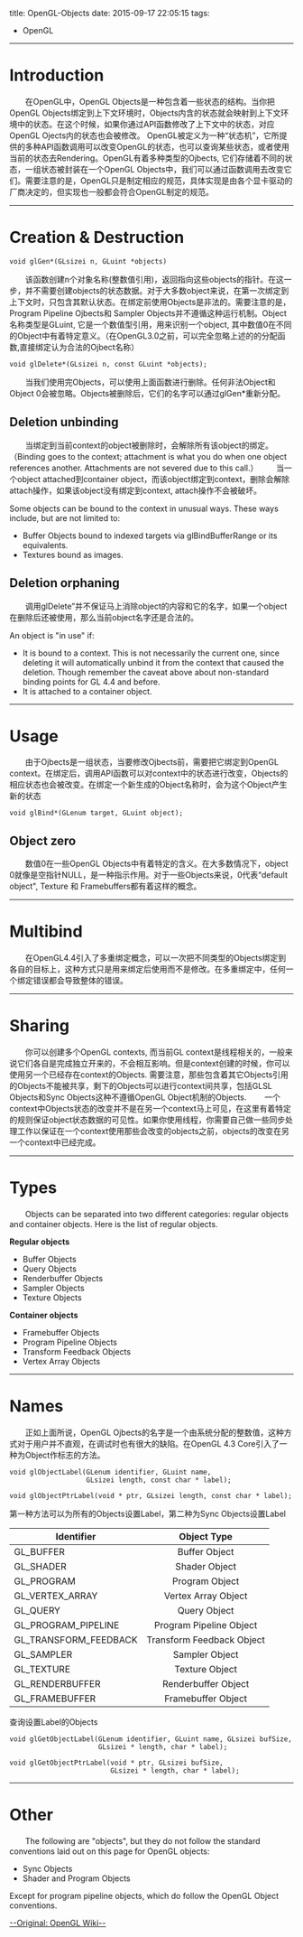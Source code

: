 title: OpenGL-Objects
date: 2015-09-17 22:05:15
tags:
 - OpenGL

---
# Introduction
 　　在OpenGL中，OpenGL Objects是一种包含着一些状态的结构。当你把OpenGL Objects绑定到上下文环境时，Objects内含的状态就会映射到上下文环境中的状态。在这个时候，如果你通过API函数修改了上下文中的状态，对应OpenGL Ojects内的状态也会被修改。 OpenGL被定义为一种“状态机”，它所提供的多种API函数调用可以改变OpenGL的状态，也可以查询某些状态，或者使用当前的状态去Rendering。OpenGL有着多种类型的Ojbects, 它们存储着不同的状态，一组状态被封装在一个OpenGL Objects中，我们可以通过函数调用去改变它们。需要注意的是，OpenGL只是制定相应的规范，具体实现是由各个显卡驱动的厂商决定的，但实现也一般都会符合OpenGL制定的规范。

---

# Creation & Destruction

```
void glGen*(GLsizei n, GLuint *objects)
```
<!--more-->

 　　该函数创建n个对象名称(整数值引用)，返回指向这些objects的指针。在这一步，并不需要创建objects的状态数据。对于大多数object来说，在第一次绑定到上下文时，只包含其默认状态。在绑定前使用Objects是非法的。需要注意的是，Program Pipeline Ojbects和 Sampler Objects并不遵循这种运行机制。Object名称类型是GLuint, 它是一个数值型引用，用来识别一个object, 其中数值0在不同的Object中有着特定意义。（在OpenGL3.0之前，可以完全忽略上述的的分配函数,直接绑定认为合法的Ojbect名称）
```
void glDelete*(GLsizei n​, const GLuint *objects​);
```
 　　当我们使用完Objects，可以使用上面函数进行删除。任何非法Object和Object 0会被忽略。Objects被删除后，它们的名字可以通过glGen*重新分配。

## Deletion unbinding
　　当绑定到当前context的object被删除时，会解除所有该object的绑定。
（Binding goes to the context; attachment is what you do when one object references another. Attachments are not severed due to this call.）
　　当一个object attached到container object，而该object绑定到context，删除会解除attach操作，如果该object没有绑定到context, attach操作不会被破坏。

Some objects can be bound to the context in unusual ways. These ways include, but are not limited to:
- Buffer Objects bound to indexed targets via glBindBufferRange​ or its equivalents.
- Textures bound as images.

## Deletion orphaning
　　调用glDelete”并不保证马上消除object的内容和它的名字，如果一个object在删除后还被使用，那么当前object名字还是合法的。

An object is "in use" if:
- It is bound to a context. This is not necessarily the current one, since deleting it will automatically unbind it from the context that caused the deletion. Though remember the caveat above about non-standard binding points for GL 4.4 and before.
- It is attached to a container object.

---
#   Usage
　　由于Ojbects是一组状态，当要修改Ojbects前，需要把它绑定到OpenGL context。在绑定后，调用API函数可以对context中的状态进行改变，Objects的相应状态也会被改变。在绑定一个新生成的Object名称时，会为这个Object产生新的状态

```
void glBind*(GLenum target​, GLuint object​);
```
## Object zero
 　　数值0在一些OpenGL Objects中有着特定的含义。在大多数情况下，object 0就像是空指针NULL，是一种指示作用。对于一些Objects来说，0代表“default object", Texture 和 Framebuffers都有着这样的概念。

---
# Multibind
　　在OpenGL4.4引入了多重绑定概念，可以一次把不同类型的Objects绑定到各自的目标上，这种方式只是用来绑定后使用而不是修改。在多重绑定中，任何一个绑定错误都会导致整体的错误。

---
# Sharing
　　你可以创建多个OpenGL contexts, 而当前GL context是线程相关的，一般来说它们各自是完成独立开来的，不会相互影响。但是context创建的时候，你可以使用另一个已经存在context的Objects. 需要注意，那些包含着其它Objects引用的Objects不能被共享，剩下的Objects可以进行context间共享，包括GLSL Objects和Sync Objects这种不遵循OpenGL Object机制的Objects.
　　一个context中Objects状态的改变并不是在另一个context马上可见，在这里有着特定的规则保证object状态数据的可见性。如果你使用线程，你需要自己做一些同步处理工作以保证在一个context使用那些会改变的objects之前，objects的改变在另一个context中已经完成。

---
# Types
　　Objects can be separated into two different categories: regular objects and container objects. Here is the list of regular objects.

**Regular objects**
- Buffer Objects
- Query Objects
- Renderbuffer Objects
- Sampler Objects
- Texture Objects

**Container objects**
- Framebuffer Objects
- Program Pipeline Objects
- Transform Feedback Objects
- Vertex Array Objects

---
# Names
　　正如上面所说，OpenGL Ojbects的名字是一个由系统分配的整数值，这种方式对于用户并不直观，在调试时也有很大的缺陷。在OpenGL 4.3 Core引入了一种为Object作标志的方法。
```
void glObjectLabel​(GLenum identifier​, GLuint name​,
                   GLsizei length​, const char * label​);

void glObjectPtrLabel​(void * ptr​, GLsizei length​, const char * label​);
```
第一种方法可以为所有的Objects设置Label，第二种为Sync Objects设置Label

| Identifier    | Object Type  |
| ------------- |:-------------:|
| GL_BUFFER	    | Buffer Object |
| GL_SHADER     | 	Shader Object |
| GL_PROGRAM    | 	Program Object |
| GL_VERTEX_ARRAY	 | Vertex Array Object |
| GL_QUERY	 | Query Object |
| GL_PROGRAM_PIPELINE | 	Program Pipeline Object |
| GL_TRANSFORM_FEEDBACK	 | Transform Feedback Object |
| GL_SAMPLER	 | Sampler Object |
| GL_TEXTURE	 | Texture Object |
| GL_RENDERBUFFER	 | Renderbuffer Object |
| GL_FRAMEBUFFER	 | Framebuffer Object |

查询设置Label的Objects
```
void glGetObjectLabel​(GLenum identifier​, GLuint name​, GLsizei bufSize​,
                      GLsizei * length​, char * label​);

void glGetObjectPtrLabel​(void * ptr​, GLsizei bufSize​,
                         GLsizei * length​, char * label​);
```

---
# Other
　　The following are "objects", but they do not follow the standard conventions laid out on this page for OpenGL objects:
- Sync Objects
- Shader and Program Objects

Except for program pipeline objects, which do follow the OpenGL Object conventions.

[--Original: OpenGL Wiki--](https://www.opengl.org/wiki/OpenGL_Object)
